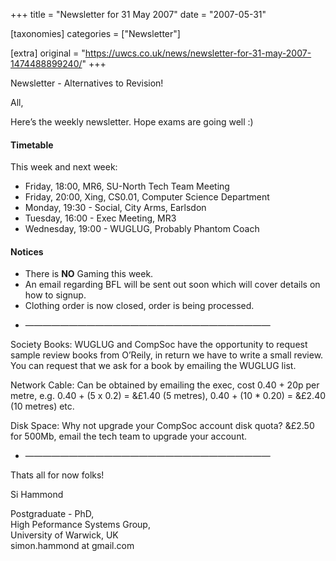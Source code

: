 +++
title = "Newsletter for 31 May 2007"
date = "2007-05-31"

[taxonomies]
categories = ["Newsletter"]

[extra]
original = "https://uwcs.co.uk/news/newsletter-for-31-may-2007-1474488899240/"
+++

Newsletter - Alternatives to Revision\!

All,

Here’s the weekly newsletter. Hope exams are going well :)

#### Timetable

This week and next week:

  - Friday, 18:00, MR6, SU-North Tech Team Meeting
  - Friday, 20:00, Xing, CS0.01, Computer Science Department
  - Monday, 19:30 - Social, City Arms, Earlsdon
  - Tuesday, 16:00 - Exec Meeting, MR3
  - Wednesday, 19:00 - WUGLUG, Probably Phantom Coach

#### Notices

  - There is **NO** Gaming this week.
  - An email regarding BFL will be sent out soon which will cover details on how to signup.
  - Clothing order is now closed, order is being processed.

<!-- end list -->

  - ————————————————————————————

Society Books: WUGLUG and CompSoc have the opportunity to request sample review books from O’Reily, in return we have to write a small review. You can request that we ask for a book by emailing the WUGLUG list.

Network Cable: Can be obtained by emailing the exec, cost 0.40 + 20p per metre, e.g. 0.40 + (5 x 0.2) = &£1.40 (5 metres), 0.40 + (10 \* 0.20) = &£2.40 (10 metres) etc.

Disk Space: Why not upgrade your CompSoc account disk quota? &£2.50 for 500Mb, email the tech team to upgrade your account.

  - ————————————————————————————

Thats all for now folks\!

Si Hammond

Postgraduate - PhD,  
High Peformance Systems Group,  
University of Warwick, UK  
simon.hammond at gmail.com
